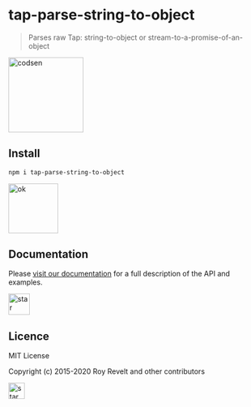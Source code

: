 # tap-parse-string-to-object

> Parses raw Tap: string-to-object or stream-to-a-promise-of-an-object

<img src="https://codsen.com/images/png-codsen-1.png" width="148" alt="codsen" align="center">

## Install

```bash
npm i tap-parse-string-to-object
```

<img src="https://codsen.com/images/png-codsen-ok.png" width="98" alt="ok" align="center">

## Documentation

Please [visit our documentation](https://codsen.com/os/tap-parse-string-to-object/) for a full description of the API and examples.

<img src="https://codsen.com/images/png-codsen-star.png" width="42" alt="star" align="center">

## Licence

MIT License

Copyright (c) 2015-2020 Roy Revelt and other contributors

<img src="https://codsen.com/images/png-codsen-star-small.png" width="32" alt="star" align="center">
